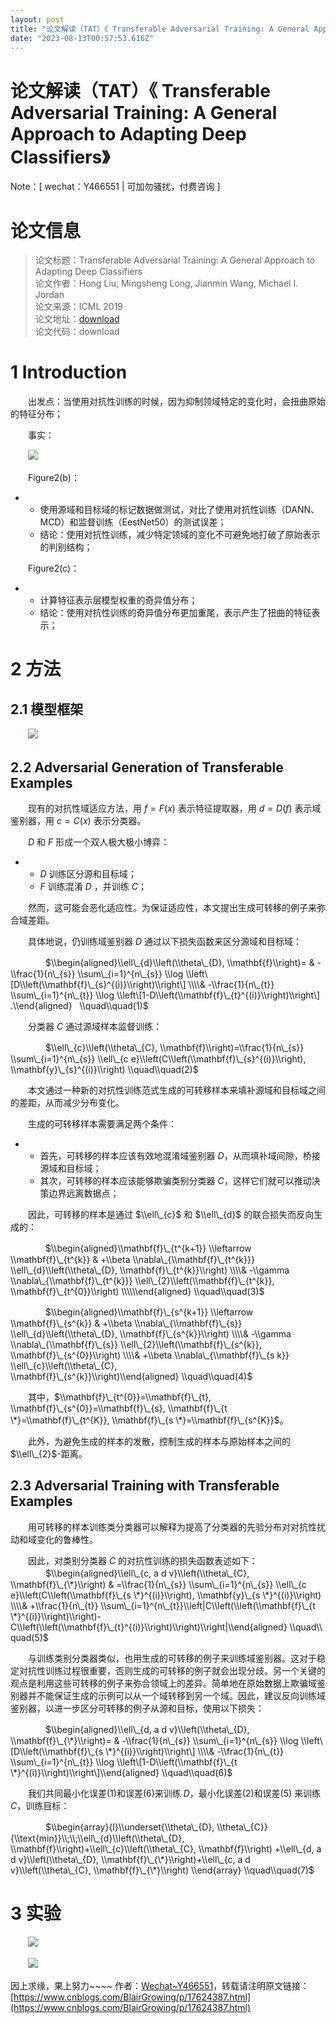 ```yaml
---
layout: post
title: "论文解读（TAT）《 Transferable Adversarial Training: A General Approach to Adapting Deep Classifiers》"
date: "2023-08-13T00:57:53.616Z"
---
```

论文解读（TAT）《 Transferable Adversarial Training: A General Approach to Adapting Deep Classifiers》
==============================================================================================

Note：\[ wechat：Y466551 | 可加勿骚扰，付费咨询 \]

论文信息
====

> 论文标题：Transferable Adversarial Training: A General Approach to Adapting Deep Classifiers  
> 论文作者：Hong Liu, Mingsheng Long, Jianmin Wang, Michael I. Jordan  
> 论文来源：ICML 2019  
> 论文地址：[download](https://www.semanticscholar.org/paper/Transferable-Adversarial-Training%3A-A-General-to-Liu-Long/6df47f4eb667df691c71dbab60bce6585baf247c)   
> 论文代码：download 

1 Introduction
==============

　　出发点：当使用对抗性训练的时候，因为抑制领域特定的变化时，会扭曲原始的特征分布；

　　事实：

　　![](https://img2023.cnblogs.com/blog/1664108/202308/1664108-20230812102347904-594746164.png)

　　Figure2(b)：

*   *   使用源域和目标域的标记数据做测试，对比了使用对抗性训练（DANN、MCD）和监督训练（EestNet50）的测试误差；
    *   结论：使用对抗性训练，减少特定领域的变化不可避免地打破了原始表示的判别结构；

　　Figure2(c)：

*   *   计算特征表示层模型权重的奇异值分布；
    *   结论：使用对抗性训练的奇异值分布更加重尾，表示产生了扭曲的特征表示；

2 方法
====

**2.1 模型框架**
------------

　　![](https://img2023.cnblogs.com/blog/1664108/202308/1664108-20230812151917190-1781945533.png)

2.2 Adversarial Generation of Transferable Examples
---------------------------------------------------

　　现有的对抗性域适应方法，用 $f = F (x)$ 表示特征提取器，用 $d = D (f)$ 表示域鉴别器，用 $c =C (x)$ 表示分类器。

　　$D$ 和 $F$ 形成一个双人极大极小博弈：

*   *   $D$ 训练区分源和目标域；
    *   $F$ 训练混淆 $D$ ，并训练 $C$；

　　然而，这可能会恶化适应性。为保证适应性，本文提出生成可转移的例子来弥合域差距。

　　具体地说，仍训练域鉴别器 $D$ 通过以下损失函数来区分源域和目标域：

　　　　$\\begin{aligned}\\ell\_{d}\\left(\\theta\_{D}, \\mathbf{f}\\right)= & -\\frac{1}{n\_{s}} \\sum\_{i=1}^{n\_{s}} \\log \\left\[D\\left(\\mathbf{f}\_{s}^{(i)}\\right)\\right\] \\\\& -\\frac{1}{n\_{t}} \\sum\_{i=1}^{n\_{t}} \\log \\left\[1-D\\left(\\mathbf{f}\_{t}^{(i)}\\right)\\right\] .\\end{aligned}   \\quad\\quad(1)$

　　分类器 $C$ 通过源域样本监督训练：

　　　　$\\ell\_{c}\\left(\\theta\_{C}, \\mathbf{f}\\right)=\\frac{1}{n\_{s}} \\sum\_{i=1}^{n\_{s}} \\ell\_{c e}\\left(C\\left(\\mathbf{f}\_{s}^{(i)}\\right), \\mathbf{y}\_{s}^{(i)}\\right) \\quad\\quad(2)$

　　本文通过一种新的对抗性训练范式生成的可转移样本来填补源域和目标域之间的差距，从而减少分布变化。

　　生成的可转移样本需要满足两个条件：

*   *   首先，可转移的样本应该有效地混淆域鉴别器 $D$，从而填补域间隙，桥接源域和目标域；
    *   其次，可转移的样本应该能够欺骗类别分类器 $C$，这样它们就可以推动决策边界远离数据点；

　　因此，可转移的样本是通过 $\\ell\_{c}$ 和 $\\ell\_{d}$ 的联合损失而反向生成的：

　　　　$\\begin{aligned}\\mathbf{f}\_{t^{k+1}} \\leftarrow \\mathbf{f}\_{t^{k}} & +\\beta \\nabla\_{\\mathbf{f}\_{t^{k}}} \\ell\_{d}\\left(\\theta\_{D}, \\mathbf{f}\_{t^{k}}\\right) \\\\& -\\gamma \\nabla\_{\\mathbf{f}\_{t^{k}}} \\ell\_{2}\\left(\\mathbf{f}\_{t^{k}}, \\mathbf{f}\_{t^{0}}\\right) \\\\\\end{aligned} \\quad\\quad(3)$

　　　　$\\begin{aligned}\\mathbf{f}\_{s^{k+1}} \\leftarrow \\mathbf{f}\_{s^{k}} & +\\beta \\nabla\_{\\mathbf{f}\_{s}} \\ell\_{d}\\left(\\theta\_{D}, \\mathbf{f}\_{s^{k}}\\right) \\\\& -\\gamma \\nabla\_{\\mathbf{f}\_{s}} \\ell\_{2}\\left(\\mathbf{f}\_{s^{k}}, \\mathbf{f}\_{s^{0}}\\right) \\\\& +\\beta \\nabla\_{\\mathbf{f}\_{s k}} \\ell\_{c}\\left(\\theta\_{C}, \\mathbf{f}\_{s^{k}}\\right)\\end{aligned} \\quad\\quad(4)$

　　其中，$\\mathbf{f}\_{t^{0}}=\\mathbf{f}\_{t}, \\mathbf{f}\_{s^{0}}=\\mathbf{f}\_{s}, \\mathbf{f}\_{t \*}=\\mathbf{f}\_{t^{K}}, \\mathbf{f}\_{s \*}=\\mathbf{f}\_{s^{K}}$。

　　此外，为避免生成的样本的发散，控制生成的样本与原始样本之间的 $\\ell\_{2}$-距离。

2.3 Adversarial Training with Transferable Examples
---------------------------------------------------

　　用可转移的样本训练类分类器可以解释为提高了分类器的先验分布对对抗性扰动和域变化的鲁棒性。

　　因此，对类别分类器 $C$ 的对抗性训练的损失函数表述如下：  
　　　　$\\begin{aligned}\\ell\_{c, a d v}\\left(\\theta\_{C}, \\mathbf{f}\_{\*}\\right) & =\\frac{1}{n\_{s}} \\sum\_{i=1}^{n\_{s}} \\ell\_{c e}\\left(C\\left(\\mathbf{f}\_{s \*}^{(i)}\\right), \\mathbf{y}\_{s \*}^{(i)}\\right) \\\\& +\\frac{1}{n\_{t}} \\sum\_{i=1}^{n\_{t}}\\left|C\\left(\\left(\\mathbf{f}\_{t \*}^{(i)}\\right)\\right)-C\\left(\\left(\\mathbf{f}\_{t}^{(i)}\\right)\\right)\\right|\\end{aligned} \\quad\\quad(5)$

　　与训练类别分类器类似，也用生成的可转移的例子来训练域鉴别器。这对于稳定对抗性训练过程很重要，否则生成的可转移的例子就会出现分歧。另一个关键的观点是利用这些可转移的例子来弥合领域上的差异。简单地在原始数据上欺骗域鉴别器并不能保证生成的示例可以从一个域转移到另一个域。因此，建议反向训练域鉴别器，以进一步区分可转移的例子从源和目标，使用以下损失：

　　　　$\\begin{aligned}\\ell\_{d, a d v}\\left(\\theta\_{D}, \\mathbf{f}\_{\*}\\right)= & -\\frac{1}{n\_{s}} \\sum\_{i=1}^{n\_{s}} \\log \\left\[D\\left(\\mathbf{f}\_{s \*}^{(i)}\\right)\\right\] \\\\& -\\frac{1}{n\_{t}} \\sum\_{i=1}^{n\_{t}} \\log \\left\[1-D\\left(\\mathbf{f}\_{t \*}^{(i)}\\right)\\right\]\\end{aligned} \\quad\\quad(6)$

　　我们共同最小化误差(1)和误差(6)来训练 $D$，最小化误差(2)和误差(5) 来训练 $C$，训练目标：

　　　　$\\begin{array}{l}\\underset{\\theta\_{D}, \\theta\_{C}}{\\text{min}}\\;\\;\\ell\_{d}\\left(\\theta\_{D}, \\mathbf{f}\\right)+\\ell\_{c}\\left(\\theta\_{C}, \\mathbf{f}\\right) +\\ell\_{d, a d v}\\left(\\theta\_{D}, \\mathbf{f}\_{\*}\\right)+\\ell\_{c, a d v}\\left(\\theta\_{C}, \\mathbf{f}\_{\*}\\right) \\end{array} \\quad\\quad(7)$

3 实验
====

　　![](https://img2023.cnblogs.com/blog/1664108/202308/1664108-20230812155052459-621827944.png)

　　![](https://img2023.cnblogs.com/blog/1664108/202308/1664108-20230812155308132-1491973287.png)

因上求缘，果上努力~~~~ 作者：[Wechat~Y466551](https://www.cnblogs.com/BlairGrowing/)，转载请注明原文链接：[https://www.cnblogs.com/BlairGrowing/p/17624387.html](https://www.cnblogs.com/BlairGrowing/p/17624387.html)